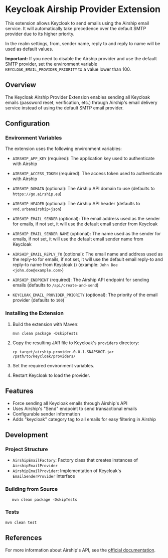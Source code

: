 # Keycloak Airship Provider Extension

This extension allows Keycloak to send emails using the Airship email service. It will automatically take precedence over the default SMTP provider due to its higher priority. 

In the realm settings, from, sender name, reply to and reply to name will be used as default values.

**Important:** If you need to disable the Airship provider and use the default SMTP provider, set the environment variable `KEYCLOAK_EMAIL_PROVIDER_PRIORITY` to a value lower than 100.

## Overview

The Keycloak Airship Provider Extension enables sending all Keycloak emails (password reset, verification, etc.) through Airship's email delivery service instead of using the default SMTP email provider.

## Configuration

### Environment Variables

The extension uses the following environment variables:

- `AIRSHIP_APP_KEY` (required): The application key used to authenticate with Airship
- `AIRSHIP_ACCESS_TOKEN` (required): The access token used to authenticate with Airship
- `AIRSHIP_DOMAIN` (optional): The Airship API domain to use (defaults to `https://go.airship.eu`)
- `AIRSHIP_HEADER` (optional): The Airship API header (defaults to `vnd.urbanairship+json`)
- `AIRSHIP_EMAIL_SENDER` (optional): The email address used as the sender for emails, 
   if not set, it will use the default email sender from Keycloak

- `AIRSHIP_EMAIL_SENDER_NAME` (optional): The name used as the sender for emails,
   if not set, it will use the default email sender name from Keycloak

- `AIRSHIP_EMAIL_REPLY_TO` (optional): The email name and address used as the reply-to for emails, 
   if not set, it will use the default email reply-to and reply-to name from Keycloak ()
   (example: `John Doe <john.doe@example.com>`)

- `AIRSHIP_ENDPOINT` (required): The Airship API endpoint for sending emails (defaults to `/api/create-and-send`)
- `KEYCLOAK_EMAIL_PROVIDER_PRIORITY` (optional): The priority of the email provider (defaults to `100`)

### Installing the Extension

1. Build the extension with Maven:
   ```
   mvn clean package -DskipTests
   ```

2. Copy the resulting JAR file to Keycloak's `providers` directory:
   ```
   cp target/airship-provider-0.0.1-SNAPSHOT.jar /path/to/keycloak/providers/
   ```

3. Set the required environment variables.

4. Restart Keycloak to load the provider.

## Features

- Force sending all Keycloak emails through Airship's API
- Uses Airship's "Send" endpoint to send transactional emails
- Configurable sender information
- Adds "keycloak" category tag to all emails for easy filtering in Airship

## Development

### Project Structure

- `AirshipEmailFactory`: Factory class that creates instances of `AirshipEmailProvider`
- `AirshipEmailProvider`: Implementation of Keycloak's `EmailSenderProvider` interface

### Building from Source

```
   mvn clean package -DskipTests
```

### Tests

```
mvn clean test
```

## References

For more information about Airship's API, see the [official documentation](https://docs.airship.com/api/ua/?openapi=http#). 
